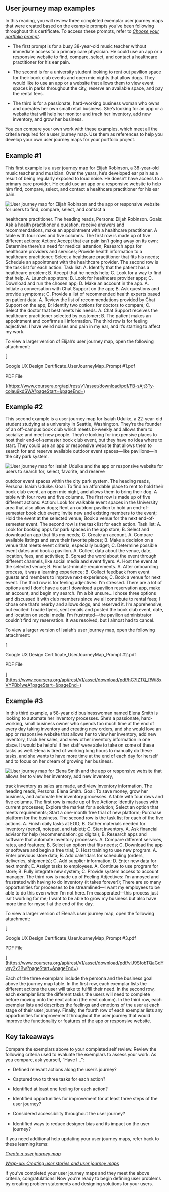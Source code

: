 

## **User journey map examples**

In this reading, you will review three completed exemplar user journey maps that were created based on the example prompts you’ve been following throughout this certificate. To access these prompts, refer to [_Choose your portfolio prompt_](https://www.coursera.org/learn/start-ux-design-process/item/EuPzq). 

- The first prompt is for a busy 38-year-old music teacher without immediate access to a primary care physician. He could use an app or a responsive website to find, compare, select, and contact a healthcare practitioner for his ear pain. 
    
- The second is for a university student looking to rent out pavilion space for their book club events and open mic nights that allow dogs. They would like to use an app or a website that allows them to view event spaces in parks throughout the city, reserve an available space, and pay the rental fees. 
    
- The third is for a passionate, hard-working business woman who owns and operates her own small retail business. She’s looking for an app or a website that will help her monitor and track her inventory, add new inventory, and grow her business. 
    

You can compare your own work with these examples, which meet all the criteria required for a user journey map. Use them as references to help you develop your own user journey maps for your portfolio project. 

## **Example #1**

This first example is a user journey map for Elijah Robinson, a 38-year-old music teacher and musician. Over the years, he’s developed ear pain as a result of being regularly exposed to loud noise. He doesn’t have access to a primary care provider. He could use an app or a responsive website to help him find, compare, select, and contact a healthcare practitioner for his ear pain.

![User journey map for Elijah Robinson and the app or responsive website for users to find, compare, select, and contact a](https://d3c33hcgiwev3.cloudfront.net/imageAssetProxy.v1/xV2WkyaORVyQzk0tW8Z3Hw_b933a254e7d84a428ce9c43bbdf2adf1_hpkONw83OFZtu3ttNJSNb6hh44QZBoJeBa2hx6nL5ftrhK46PenxPDd8QhZRBdDv5pQ_a07TSNtlBRJ5D6atx2wVde98NNhtc07vuKRWr4D9AXH5CVQsB0-asPE0PdKXuiwrq9f4IR6Exu7FN8RGYSMTkcd9EDfYq3nK328pVGJol9IGnp2i_2Nx1JcjOqE?expiry=1744329600000&hmac=dwOYo78VLrMgeSb-RJdlSlCvJ6SFEiFnYrmr3_g_Aac)

healthcare practitioner. The heading reads, Persona: Elijah Robinson. Goals: Ask a health practitioner a question, receive answers and recommendations, make an appointment with a healthcare practitioner. A table with four rows and five columns. The first row is made up of five different actions: Action: Accept that ear pain isn’t going away on its own; Determine there’s a need for medical attention; Research apps for healthcare providers and services; Provide health information to a healthcare practitioner; Select a healthcare practitioner that fits his needs; Schedule an appointment with the healthcare provider. The second row is the task list for each action. Task list: A. Identify that the patient has a healthcare problem; B. Accept that he needs help; C. Look for a way to find that help. A. Launch app store; B. Look for healthcare provider apps; C. Download and run the chosen app; D. Make an account in the app. A. Initiate a conversation with Chat Support on the app; B. Ask questions and provide symptoms; C. Provide a list of recommended health experts based on patient data. A. Review the list of recommendations provided by Chat Support on the app; B: Identify two options for doctors to compare; C. Select the doctor that best meets his needs. A. Chat Support receives the healthcare practitioner selected by customer; B. The patient makes an appointment and confirms all information. The third row is for feeling adjectives: I have weird noises and pain in my ear, and it’s starting to affect my work.

To view a larger version of Elijah’s user journey map, open the following attachment:

[

Google UX Design Certificate_UserJourneyMap_Prompt #1.pdf

PDF File







](https://www.coursera.org/api/rest/v1/asset/download/pdf/FB-sAjt3Ty-colau9kdSWA?pageStart=&pageEnd=)

## **Example #2**

This second example is a user journey map for Isaiah Uduike, a 22-year-old student studying at a university in Seattle, Washington. They’re the founder of an off-campus book club which meets bi-weekly and allows them to socialize and meet new people. They’re looking for inexpensive places to host their end-of-semester book club event, but they have no idea where to start. They could use an app or responsive website that allows them to search for and reserve available outdoor event spaces—like pavilions—in the city park system. 

![User journey map for Isaiah Uduike and the app or responsive website for users to search for, select, favorite, and reserve](https://d3c33hcgiwev3.cloudfront.net/imageAssetProxy.v1/9uzJ_kRYTyuKu46zhL4-Dg_e4294b6e523140e49e544f63224f82f1_qYXw_BrcnwPz9dNp0zpXVULYMnj7dk6ENzNkJ1-_oxInHwSdLtjJetW13vyHmyVOTYpzUuK1cB_BF7sjs91a4QhOvfezTlKJcPjoVe0oyD_uE4zCcEyiBeRt6uWRUVKR4cXMSaR3GuwrxXMw1k-CS2QV8phq7BkWOlLi8r560Uw-nGpiAmhFVOpKgG44Wko?expiry=1744329600000&hmac=GNOtTAr53CmyTfuqDOGrpNN163Bq_FuCF5f509zhJfg)

outdoor event spaces within the city park system. The heading reads, Persona: Isaiah Uduike. Goal: To find an affordable place to rent to hold their book club event, an open mic night, and allows them to bring their dog. A table with four rows and five columns. The first row is made up of five different actions: Action: Look for walkable event spaces in the University area that also allow dogs; Rent an outdoor pavilion to hold an end-of-semester book club event; Invite new and existing members to the event; Hold the event at the selected venue; Book a venue for the next end-of-semester event. The second row is the task list for each action. Task list: A. Look for booking apps for park spaces in the app store; B. Select and download an app that fits my needs; C. Create an account. A. Compare available listings and save their favorite places; B. Make a decision on a venue that meets event criteria, especially budget; C. Determine possible event dates and book a pavilion. A. Collect data about the venue, date, location, fees, and activities; B. Spread the word about the event through different channels, like social media and event flyers. A. Host the event at the selected venue; B. Find last-minute requirements. A. After onboarding process, it was a learning experience; B. Collect feedback from event guests and members to improve next experience; C. Book a venue for next event. The third row is for feeling adjectives: I’m stressed. There are a lot of options and I don’t have a car; I download a pavilion reservation app, make an account, and begin my search. I’m a bit unsure…I chose three options and discussed it with club members since we all contribute to rental fees; I chose one that’s nearby and allows dogs, and reserved it. I’m apprehensive, but excited! I made flyers, sent emails and posted the book club event, date, and location on social media. I’m frustrated—the pavilion administrator couldn’t find my reservation. It was resolved, but I almost had to cancel.

To view a larger version of Isaiah’s user journey map, open the following attachment:

[

Google UX Design Certificate_UserJourneyMap_Prompt #2.pdf

PDF File







](https://www.coursera.org/api/rest/v1/asset/download/pdf/hC7lZTQ_RWi8xVYPBb1weA?pageStart=&pageEnd=)

## **Example #3**

In this third example, a 58-year old businesswoman named Elena Smith is looking to automate her inventory processes. She’s a passionate, hard-working, small business owner who spends too much time at the end of every day taking inventory and creating new orders, and she would love an app or responsive website that allows her to view her inventory, add new inventory, track her sales, and view other inventory information in one place. It would be helpful if her staff were able to take on some of these tasks as well. Elena is tired of working long hours to manually do these tasks, and she wants to have more time at the end of each day for herself and to focus on her dream of growing her business. 

![User journey map for Elena Smith and the app or responsive website that allows her to view her inventory, add new inventory,](https://d3c33hcgiwev3.cloudfront.net/imageAssetProxy.v1/phYmkqomQ6uFGQu53HPmoQ_ee24a4d5a6d74fba9100b12b81e4d1f1_k6D4h-n-n-ZtXS9iinRZHQZFgP-6EVgCNPvhRIOr8jvaPqo_GjscnhODV5fAkADYKZ_xfl_u4Vu4GAZGR-9KDlYOyPkQ8C-crf_I7Alowj2TzXMfGsKylaxkJb2yMpgpK0HDkj-wmrmIuexL5ufMGRU_IUlxWms4JBPifktXNALvcj5iA6JL9Wa1l1weGpM?expiry=1744329600000&hmac=uNvTyNvOuuUamv9AuJrTHCL5eQr0PFhZNCjudtFEmXY)

track inventory as sales are made, and view inventory information. The heading reads, Persona: Elena Smith. Goal: To save money, grow her business, and automate her inventory processes. A table with four rows and five columns. The first row is made up of five Actions: Identify issues with current processes; Explore the market for a solution; Select an option that meets requirements; Start a one-month free trial of new platform; Purchase platform for the business. The second row is the task list for each of the five actions. A. Finish daily tasks at EOD; B. Gather materials needed for inventory (pencil, notepad, and tablet); C. Start inventory. A. Ask financial advisor for help (recommendation: go digital); B. Research apps and software that automate inventory processes. A. Compare different services, rates, and features; B. Select an option that fits needs; C. Download the app or software and begin a free trial; D. Host training to use new program. A. Enter previous store data; B. Add calendars for scheduling (orders, deliveries, shipments); C. Add supplier information; D. Enter new data for next month; E. Assign tasks to employees. A. Continue to use program for store; B. Fully integrate new system; C. Provide system access to account manager. The third row is made up of Feeling Adjectives: I’m annoyed and frustrated with having to do inventory (it takes forever!); There are so many opportunities for processes to be streamlined—I want my employees to be able to do this even when I’m not here. I’m exasperated—this process just isn’t working for me; I want to be able to grow my business but also have more time for myself at the end of the day.

To view a larger version of Elena’s user journey map, open the following attachment:

[

Google UX Design Certificate_UserJourneyMap_Prompt #3.pdf

PDF File







](https://www.coursera.org/api/rest/v1/asset/download/pdf/vlJ9SfobTQaGdYvsy2x3Bw?pageStart=&pageEnd=)

Each of the three exemplars include the persona and the business goal above the journey map table. In the first row, each exemplar lists the different actions the user will take to fulfill their need. In the second row, each exemplar lists the different tasks the users will need to complete before moving onto the next action (the next column). In the third row, each exemplar lists and describes the feelings and emotions of the user at each stage of their user journey. Finally, the fourth row of each exemplar lists any opportunities for improvement throughout the user journey that would improve the functionality or features of the app or responsive website. 

## **Key takeaways**

Compare the exemplars above to your completed self review. Review the following criteria used to evaluate the exemplars to assess your work. As you compare, ask yourself, “Have I…”: 

- Defined relevant actions along the user’s journey?
    
- Captured two to three tasks for each action?
    
- Identified at least one feeling for each action?
    
- Identified opportunities for improvement for at least three steps of the user journey?
    
- Considered accessibility throughout the user journey?
    
- Identified ways to reduce designer bias and its impact on the user journey?
    

If you need additional help updating your user journey maps, refer back to these learning items: 

[_Create a user journey map_](https://www.coursera.org/learn/start-ux-design-process/lecture/7r7l1/create-a-user-journey-map) 

[_Wrap-up: Creating user stories and user journey maps_](https://www.coursera.org/learn/start-ux-design-process/lecture/GgMVH/wrap-up-creating-user-stories-and-user-journey-maps)

If you’ve completed your user journey maps and they meet the above criteria, congratulations! Now you’re ready to begin defining user problems by creating problem statements and designing solutions for your users.